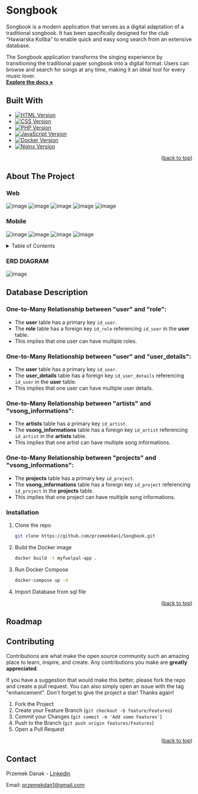# Songbook
<p>
  Songbook is a modern application that serves as a digital adaptation of a traditional songbook. It has been specifically designed for the club “Hawiarska Koliba” to enable quick and easy song search from an extensive database.

The Songbook application transforms the singing experience by transitioning the traditional paper songbook into a digital format. Users can browse and search for songs at any time, making it an ideal tool for every music lover.
  <br />
  <a href="https://github.com/przemekdan1/Songbook"><strong>Explore the docs »</strong></a>
</p>

## Built With

- [![HTML Version](https://img.shields.io/badge/HTML-5-orange)](https://developer.mozilla.org/en-US/docs/Web/Guide/HTML/HTML5)
- [![CSS Version](https://img.shields.io/badge/CSS-3-blue)](https://developer.mozilla.org/en-US/docs/Web/CSS)
- [![PHP Version](https://img.shields.io/badge/PHP-v8.2.11-blue)](https://www.php.net/)
- [![JavaScript Version](https://img.shields.io/badge/JavaScript-ES6-yellow)](https://developer.mozilla.org/en-US/docs/Web/JavaScript)
- [![Docker Version](https://img.shields.io/badge/Docker-latest-blue)](https://www.docker.com/)
- [![Nginx Version](https://img.shields.io/badge/Nginx-1.17.8--alpine-brightgreen)](https://nginx.org/)

<p align="right">(<a href="#songbook">back to top</a>)</p>



## About The Project
### Web
![image](https://github.com/przemekdan1/Songbook/assets/101727232/78061b24-fba8-4522-a02d-2fbbb90ad05c)
![image](https://github.com/przemekdan1/Songbook/assets/101727232/f1ecaf2d-5f31-4ced-a0c6-f1c1d27940bb)
![image](https://github.com/przemekdan1/Songbook/assets/101727232/31bad21e-1f31-423d-840c-dfabb897b1bf)
![image](https://github.com/przemekdan1/Songbook/assets/101727232/2c98994c-c8a3-4f69-9eb1-633bf0236a6b)
![image](https://github.com/przemekdan1/Songbook/assets/101727232/43e7376d-d7f9-4111-87c6-ad55b25c3a04)

### Mobile
![image](https://github.com/przemekdan1/Songbook/assets/101727232/69a2d567-406e-4c8d-a292-df2b45dc403a)
![image](https://github.com/przemekdan1/Songbook/assets/101727232/68774b17-1335-4869-8c59-ee7049fc7846)
![image](https://github.com/przemekdan1/Songbook/assets/101727232/183b77d4-8838-4706-9754-21a6aecd5982)
![image](https://github.com/przemekdan1/Songbook/assets/101727232/9771996f-dd8f-4843-b30a-c8b2cfa0a817)



<!-- TABLE OF CONTENTS -->
<details>
  <summary>Table of Contents</summary>
  <ol>
    <li>
      <a href="#about-the-project">About The Project</a>
      <ul>
        <li><a href="#database-description">Database description</a></li>
      </ul>
    </li>
    <li>
      <a href="#getting-started">Getting Started</a>
      <ul>
        <li><a href="#installation">Installation</a></li>
      </ul>
    </li>
    <li><a href="#roadmap">Roadmap</a></li>
    <li><a href="#contributing">Contributing</a></li>
    <li><a href="#contact">Contact</a></li>
    
  </ol>
</details>


### ERD DIAGRAM
![image](https://github.com/przemekdan1/Songbook/assets/101727232/801f5d1d-c8c9-4b9a-acc3-d17c3d34615a)


## Database Description

### One-to-Many Relationship between "user" and "role":

- The **user** table has a primary key `id_user`.
- The **role** table has a foreign key `id_role` referencing `id_user` in the **user** table.
- This implies that one user can have multiple roles.

### One-to-Many Relationship between "user" and "user_details":

- The **user** table has a primary key `id_user`.
- The **user_details** table has a foreign key `id_user_details` referencing `id_user` in the **user** table.
- This implies that one user can have multiple user details.

### One-to-Many Relationship between "artists" and "vsong_informations":

- The **artists** table has a primary key `id_artist`.
- The **vsong_informations** table has a foreign key `id_artist` referencing `id_artist` in the **artists** table.
- This implies that one artist can have multiple song informations.

### One-to-Many Relationship between "projects" and "vsong_informations":

- The **projects** table has a primary key `id_project`.
- The **vsong_informations** table has a foreign key `id_project` referencing `id_project` in the **projects** table.
- This implies that one project can have multiple song informations.



### Installation

1. Clone the repo
   ```sh
   git clone https://github.com/przemekdan1/Songbook.git
   ```
2. Build the Docker image
   ```sh
   docker build -t myfuelpal-app .
   ```
3. Run Docker Compose
   ```sh
   docker-compose up -d
   ```
4. Import Database from sql file

<p align="right">(<a href="#readme-top">back to top</a>)</p>

## Roadmap

## Contributing

Contributions are what make the open source community such an amazing place to learn, inspire, and create. Any contributions you make are **greatly appreciated**.

If you have a suggestion that would make this better, please fork the repo and create a pull request. You can also simply open an issue with the tag "enhancement".
Don't forget to give the project a star! Thanks again!

1. Fork the Project
2. Create your Feature Branch (`git checkout -b feature/Features`)
3. Commit your Changes (`git commit -m 'Add some Features'`)
4. Push to the Branch (`git push origin features/Features`)
5. Open a Pull Request

<p align="right">(<a href="#readme-top">back to top</a>)</p>

<!-- CONTACT -->

## Contact

Przemek Danak - [Linkedin](www.linkedin.com/in/przemysław-danak-0406b0245)

Email: przemekdan1@gmail.com




